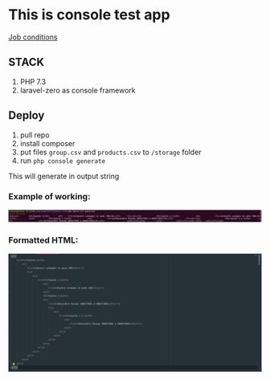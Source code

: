 # This is console test app

[Job conditions](https://docs.google.com/document/d/1p6d0_-p2Qx6zM-_lwDbKHSTU17s6LxEzw_p7p_AHwoc/edit#)

## STACK
1. PHP 7.3
2. laravel-zero as console framework

## Deploy

1. pull repo
2. install composer
3. put files `group.csv` and `products.csv` to `/storage` folder
4. run `php console generate`

This will generate in output string

### Example of working:
![](images/console.png)

### Formatted HTML:
![](images/html.png)
